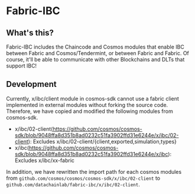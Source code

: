 # Fabric-IBC

## What's this?

Fabric-IBC includes the Chaincode and Cosmos modules that enable IBC between Fabric and Cosmos/Tendermint, or between Fabric and Fabric. Of course, it'll be able to communicate with other Blockchains and DLTs that support IBC!

## Development

Currently, x/ibc/client module in cosmos-sdk cannot use a fabric client implemented in external modules without forking the source code. Therefore, we have copied and modified the following modules from cosmos-sdk.

- x/ibc/02-client(https://github.com/cosmos/cosmos-sdk/blob/9048ffa8d351b8ad0232c51fa3902ffd31e6244e/x/ibc/02-client): Excludes x/ibc/02-client/{client,exported,simulation,types}
- x/ibc(https://github.com/cosmos/cosmos-sdk/blob/9048ffa8d351b8ad0232c51fa3902ffd31e6244e/x/ibc): Excludes x/ibc/xx-fabric

In addition, we have rewritten the import path for each cosmos modules from `github.com/cosmos/cosmos/cosmos-sdk/x/ibc/02-client` to `github.com/datachainlab/fabric-ibc/x/ibc/02-client`.
